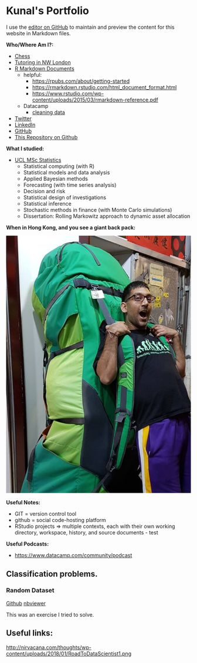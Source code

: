 # Kunal's Portfolio

I use the [editor on GitHub](https://github.com/kunalharia/kunalharia.github.io/edit/master/README.md) to maintain and preview the content for this website in Markdown files.

**Who/Where Am I?:**

* [Chess](https://www.chess.com/member/kun-al)
* [Tutoring in NW London](https://www.facebook.com/hariatutors)
* [R Markdown Documents](http://www.rpubs.com/kunalharia)
    * helpful:
        * https://rpubs.com/about/getting-started
        * https://rmarkdown.rstudio.com/html_document_format.html
        * https://www.rstudio.com/wp-content/uploads/2015/03/rmarkdown-reference.pdf
    * Datacamp
        * [cleaning data](http://rpubs.com/KunalHaria/378906)
* [Twitter](https://twitter.com/KunalHaria10)
* [LinkedIn](http://linkedin.com/in/kunal-haria)
* [GitHub](https://github.com/kunalharia)
* [This Repository on Github](https://github.com/kunalharia/kunalharia.github.io)

**What I studied:**
* [UCL MSc Statistics](https://www.ucl.ac.uk/prospective-students/graduate/taught/degrees/statistics-msc)
    *	Statistical computing (with R)
    *	Statistical models and data analysis
    *	Applied Bayesian methods
    *	Forecasting (with time series analysis)
    *	Decision and risk
    *	Statistical design of investigations
    *	Statistical inference
    *	Stochastic methods in finance (with Monte Carlo simulations)
    *	Dissertation: Rolling Markowitz approach to dynamic asset allocation

**When in Hong Kong, and you see a giant back pack:**

<p align="center">
  <img src="https://raw.githubusercontent.com/kunalharia/kunalharia.github.io/master/images/HKJan2018.jpg">
</p>

**Useful Notes:**

* GIT = version control tool
* github = social code-hosting platform
* RStudio projects => multiple contexts, each with their own working directory, workspace, history, and source documents - test

**Useful Podcasts:**

* https://www.datacamp.com/community/podcast

## Classification problems.

### Random Dataset

[Github](https://github.com/kunalharia/kunalharia.github.io/blob/master/ipynb/StatusToday%20-%20binary%20classification%20task%20-%20by%20Kunal.ipynb) [nbviewer](http://nbviewer.jupyter.org/github/kunalharia/kunalharia.github.io/blob/master/ipynb/StatusToday%20-%20binary%20classification%20task%20-%20by%20Kunal.ipynb)

This was an exercise I tried to solve.

## Useful links:

http://nirvacana.com/thoughts/wp-content/uploads/2018/01/RoadToDataScientist1.png

